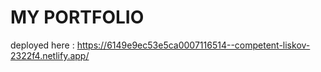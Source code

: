 # MY PORTFOLIO
deployed here : 
https://6149e9ec53e5ca0007116514--competent-liskov-2322f4.netlify.app/

